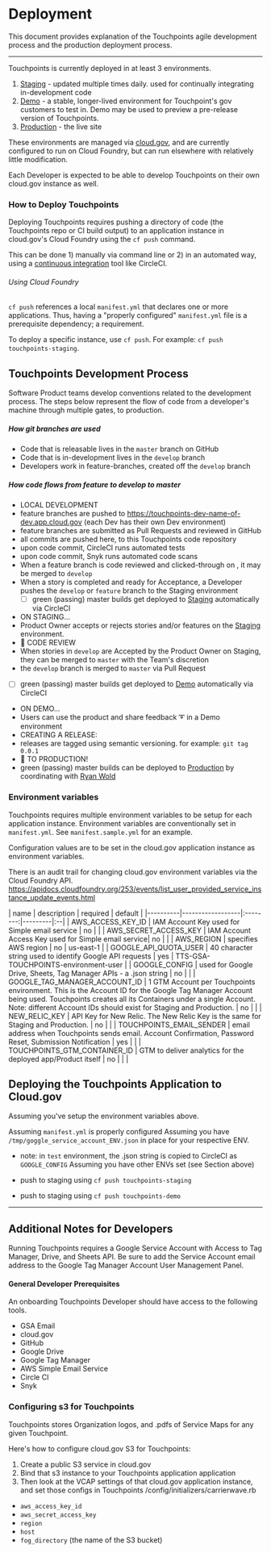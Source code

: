 # Deployment

This document provides explanation of
the Touchpoints agile development process
and the production deployment process.

---

Touchpoints is currently deployed in at least 3 environments.

1. [Staging](https://touchpoints-staging.app.cloud.gov) - updated multiple times daily. used for continually integrating in-development code
1. [Demo](https://touchpoints-demo.app.cloud.gov) - a stable, longer-lived environment for Touchpoint's gov customers to test in. Demo may be used to preview a pre-release version of Touchpoints.
1. [Production](https://touchpoints.app.cloud.gov) - the live site

These environments are managed via [cloud.gov](https://cloud.gov),
and are currently configured to run on Cloud Foundry, but can run elsewhere with relatively little modification.

Each Developer is expected to
be able to develop Touchpoints on their own cloud.gov instance as well.

### How to Deploy Touchpoints

Deploying Touchpoints requires pushing a directory of code (the Touchpoints repo or CI build output) to an application instance in cloud.gov's Cloud Foundry using the `cf push` command.

This can be done 1) manually via command line or 2) in an automated way, using a [continuous integration](https://en.wikipedia.org/wiki/Continuous_integration) tool like CircleCI.

###### Using Cloud Foundry

`cf push` references a local `manifest.yml` that declares one or more applications.
Thus, having a "properly configured" `manifest.yml` file is a prerequisite dependency; a requirement.

To deploy a specific instance, use `cf push`.
For example: `cf push touchpoints-staging`.

## Touchpoints Development Process

Software Product teams develop conventions related to
the development process. The steps below represent the flow of code from a developer's machine through multiple gates, to production.

##### How git branches are used

* Code that is releasable lives in the `master` branch on GitHub
* Code that is in-development lives in the `develop` branch
* Developers work in feature-branches, created off the `develop` branch

##### How code flows from feature to develop to master

* LOCAL DEVELOPMENT
* feature branches are pushed to https://touchpoints-dev-name-of-dev.app.cloud.gov (each Dev has their own Dev environment)
* feature branches are submitted as Pull Requests and reviewed in GitHub
* all commits are pushed here, to this Touchpoints code repository
 * upon code commit, CircleCI runs automated tests
 * upon code commit, Snyk runs automated code scans
* When a feature branch is code reviewed and clicked-through on , it may be merged to `develop`
* When a story is completed and ready for Acceptance, a Developer pushes the `develop` or `feature` branch to the Staging environment
  * [ ] green (passing) master builds get deployed to [Staging](https://touchpoints-staging.app.cloud.gov) automatically via CircleCI
* ON STAGING...
* Product Owner accepts or rejects stories and/or features on the [Staging](https://touchpoints-staging.app.cloud.gov) environment.
* 👀 CODE REVIEW
* When stories in `develop` are Accepted by the Product Owner on Staging, they can be merged to `master` with the Team's discretion
* the `develop` branch is merged to `master` via Pull Request
* [ ] green (passing) master builds get deployed to [Demo](https://touchpoints-demo.app.cloud.gov) automatically via CircleCI
* ON DEMO...
* Users can use the product and share feedback ➰ in a Demo environment
* CREATING A RELEASE:
* releases are tagged using semantic versioning. for example: `git tag 0.0.1`
* 🚢 TO PRODUCTION!
* green (passing) master builds can be deployed to [Production](https://touchpoints.app.cloud.gov) by coordinating with [Ryan Wold](mailto:ryan.wold@gsa.gov)

### Environment variables

Touchpoints requires multiple environment variables to be setup for each application instance. Environment variables are conventionally set in `manifest.yml`. See `manifest.sample.yml` for an example.

Configuration values are to be set in the cloud.gov application instance as environment variables.

There is an audit trail for changing cloud.gov environment variables via the Cloud Foundry API. https://apidocs.cloudfoundry.org/253/events/list_user_provided_service_instance_update_events.html


| name     | description      | required | default |
|----------|------------------|:--------:|---------|:--|
| AWS_ACCESS_KEY_ID | IAM Account Key used for Simple email service | no | |
| AWS_SECRET_ACCESS_KEY | IAM Account Access Key used for Simple email service| no | |
| AWS_REGION | specifies AWS region | no | us-east-1 |
| GOOGLE_API_QUOTA_USER | 40 character string used to identify Google API requests | yes | TTS-GSA-TOUCHPOINTS-environment-user |
| GOOGLE_CONFIG | used for Google Drive, Sheets, Tag Manager APIs - a .json string | no | |
| GOOGLE_TAG_MANAGER_ACCOUNT_ID | 1 GTM Account per Touchpoints environment. This is the Account ID for the Google Tag Manager Account being used. Touchpoints creates all its Containers under a single Account. Note: different Account IDs should exist for Staging and Production. | no | |
| NEW_RELIC_KEY | API Key for New Relic. The New Relic Key is the same for Staging and Production.  | no | |
| TOUCHPOINTS_EMAIL_SENDER | email address when Touchpoints sends email. Account Confirmation, Password Reset, Submission Notification | yes | |
| TOUCHPOINTS_GTM_CONTAINER_ID   | GTM to deliver analytics for the deployed app/Product itself | no | | |

## Deploying the Touchpoints Application to Cloud.gov

Assuming you've setup the environment variables above.

Assuming `manifest.yml` is properly configured
Assuming you have `/tmp/goggle_service_account_ENV.json` in place for your respective ENV.
  * note: in `test` environment, the .json string is copied to CircleCI as `GOOGLE_CONFIG`
Assuming you have other ENVs set (see Section above)

* push to staging using `cf push touchpoints-staging`
* push to staging using `cf push touchpoints-demo`

---

## Additional Notes for Developers

Running Touchpoints requires a Google Service Account with Access to Tag Manager, Drive, and Sheets API.
Be sure to add the Service Account email address to the Google Tag Manager Account User Management Panel.

#### General Developer Prerequisites

An onboarding Touchpoints Developer should have access to the following tools.

* GSA Email
* cloud.gov
* GitHub
* Google Drive
* Google Tag Manager
* AWS Simple Email Service
* Circle CI
* Snyk

### Configuring s3 for Touchpoints

Touchpoints stores Organization logos, and .pdfs of Service Maps for any given Touchpoint.

Here's how to configure cloud.gov S3 for Touchpoints:

1. Create a public S3 service in cloud.gov
1. Bind that s3 instance to your Touchpoints application application
1. Then look at the VCAP settings of that cloud.gov application instance, and set those configs in Touchpoints /config/initializers/carrierwave.rb
  * `aws_access_key_id`
  * `aws_secret_access_key`
  * `region`
  * `host`
  * `fog_directory` (the name of the S3 bucket)
